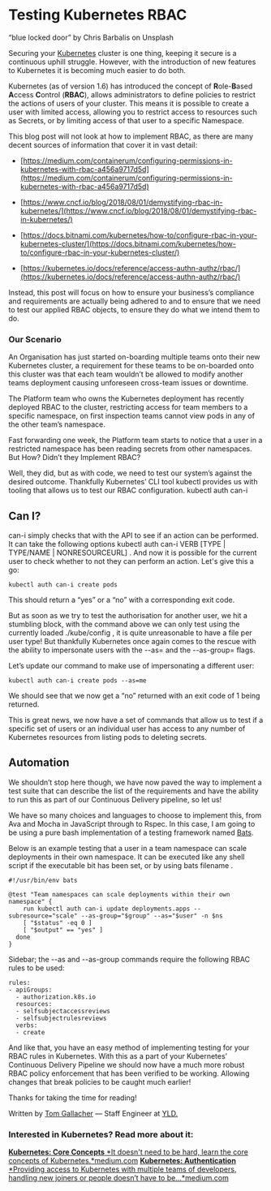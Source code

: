 
# Testing Kubernetes RBAC

“blue locked door” by Chris Barbalis on Unsplash

Securing your [Kubernetes](https://www.yld.io/speciality/kubernetes/) cluster is one thing, keeping it secure is a continuous uphill struggle. However, with the introduction of new features to Kubernetes it is becoming much easier to do both.

Kubernetes (as of version 1.6) has introduced the concept of **R**ole-**B**ased **A**ccess **C**ontrol (**RBAC**), allows administrators to define policies to restrict the actions of users of your cluster. This means it is possible to create a user with limited access, allowing you to restrict access to resources such as Secrets, or by limiting access of that user to a specific Namespace.

This blog post will not look at how to implement RBAC, as there are many decent sources of information that cover it in vast detail:

* [https://medium.com/containerum/configuring-permissions-in-kubernetes-with-rbac-a456a9717d5d](https://medium.com/containerum/configuring-permissions-in-kubernetes-with-rbac-a456a9717d5d)

* [https://www.cncf.io/blog/2018/08/01/demystifying-rbac-in-kubernetes/](https://www.cncf.io/blog/2018/08/01/demystifying-rbac-in-kubernetes/)

* [https://docs.bitnami.com/kubernetes/how-to/configure-rbac-in-your-kubernetes-cluster/](https://docs.bitnami.com/kubernetes/how-to/configure-rbac-in-your-kubernetes-cluster/)

* [https://kubernetes.io/docs/reference/access-authn-authz/rbac/](https://kubernetes.io/docs/reference/access-authn-authz/rbac/)

Instead, this post will focus on how to ensure your business’s compliance and requirements are actually being adhered to and to ensure that we need to test our applied RBAC objects, to ensure they do what we intend them to do.

### Our Scenario

An Organisation has just started on-boarding multiple teams onto their new Kubernetes cluster, a requirement for these teams to be on-boarded onto this cluster was that each team wouldn’t be allowed to modify another teams deployment causing unforeseen cross-team issues or downtime.

The Platform team who owns the Kubernetes deployment has recently deployed RBAC to the cluster, restricting access for team members to a specific namespace, on first inspection teams cannot view pods in any of the other team’s namespace.

Fast forwarding one week, the Platform team starts to notice that a user in a restricted namespace has been reading secrets from other namespaces. But How? Didn’t they Implement RBAC?

Well, they did, but as with code, we need to test our system’s against the desired outcome. Thankfully Kubernetes’ CLI tool kubectl provides us with tooling that allows us to test our RBAC configuration. kubectl auth can-i

## Can I?

can-i simply checks that with the API to see if an action can be performed. It can take the following options kubectl auth can-i VERB [TYPE | TYPE/NAME | NONRESOURCEURL] . And now it is possible for the current user to check whether to not they can perform an action. Let's give this a go:

    kubectl auth can-i create pods

This should return a “yes” or a “no” with a corresponding exit code.

But as soon as we try to test the authorisation for another user, we hit a stumbling block, with the command above we can only test using the currently loaded ./kube/config , it is quite unreasonable to have a file per user type! But thankfully Kubernetes once again comes to the rescue with the ability to impersonate users with the --as= and the --as-group= flags.

Let’s update our command to make use of impersonating a different user:

    kubectl auth can-i create pods --as=me

We should see that we now get a “no” returned with an exit code of 1 being returned.

This is great news, we now have a set of commands that allow us to test if a specific set of users or an individual user has access to any number of Kubernetes resources from listing pods to deleting secrets.

## Automation

We shouldn’t stop here though, we have now paved the way to implement a test suite that can describe the list of the requirements and have the ability to run this as part of our Continuous Delivery pipeline, so let us!

We have so many choices and languages to choose to implement this, from Ava and Mocha in JavaScript through to Rspec. In this case, I am going to be using a pure bash implementation of a testing framework named [Bats](https://github.com/bats-core/bats-core).

Below is an example testing that a user in a team namespace can scale deployments in their own namespace. It can be executed like any shell script if the executable bit has been set, or by using bats filename .

    #!/usr/bin/env bats

    @test "Team namespaces can scale deployments within their own namespace" {
        run kubectl auth can-i update deployments.apps --subresource="scale" --as-group="$group" --as="$user" -n $ns 
        [ "$status" -eq 0 ]
        [ "$output" == "yes" ]
      done
    }

Sidebar; the --as and --as-group commands require the following RBAC rules to be used:

    rules:
    - apiGroups:
      - authorization.k8s.io
      resources:
      - selfsubjectaccessreviews
      - selfsubjectrulesreviews
      verbs:
      - create

And like that, you have an easy method of implementing testing for your RBAC rules in Kubernetes. With this as a part of your Kubernetes’ Continuous Delivery Pipeline we should now have a much more robust RBAC policy enforcement that has been verified to be working. Allowing changes that break policies to be caught much earlier!

Thanks for taking the time for reading!

Written by [Tom Gallacher](https://twitter.com/tomgco) — Staff Engineer at [YLD.](https://www.yld.io)

### Interested in Kubernetes? Read more about it:
[**Kubernetes: Core Concepts**
*It doesn't need to be hard, learn the core concepts of Kubernetes.*medium.com](https://medium.com/yld-engineering-blog/kubernetes-core-concepts-324ea7028c29)
[**Kubernetes: Authentication**
*Providing access to Kubernetes with multiple teams of developers, handling new joiners or people doesn’t have to be…*medium.com](https://medium.com/yld-engineering-blog/kubernetes-auth-380e57d19da0)
